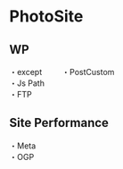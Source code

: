 # PhotoSite  

## WP  
・except         　　 
・PostCustom  
・Js Path  
・FTP

## Site Performance
・Meta  
・OGP
